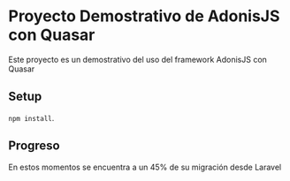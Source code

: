 # Proyecto Demostrativo de AdonisJS con Quasar

Este proyecto es un demostrativo del uso del framework AdonisJS con Quasar

## Setup

`npm install`.

## Progreso
En estos momentos se encuentra a un 45% de su migración desde Laravel
